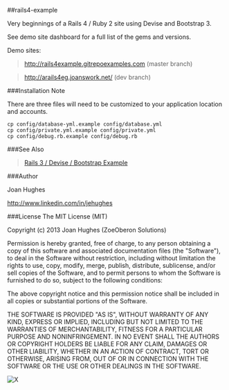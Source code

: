 ##rails4-example

Very beginnings of a Rails 4 / Ruby 2 site using Devise and Bootstrap 3.

See demo site dashboard for a full list of the gems and versions.

Demo sites:

><http://rails4example.gitrepoexamples.com> (master branch)
  
><http://arails4eg.joanswork.net/> (dev branch)

###Installation Note

There are three files will need to be customized to your application location and accounts.

  ```
  cp config/database-yml.example config/database.yml
  cp config/private.yml.example config/private.yml
  cp config/debug.rb.example config/debug.rb
  ```

###See Also
>[Rails 3 / Devise / Bootstrap Example](https://github.com/jehughes/rails3-devise-bootstrap-example)

###Author

Joan Hughes

http://www.linkedin.com/in/jehughes

###License
The MIT License (MIT)

Copyright (c) 2013 Joan Hughes (ZoeOberon Solutions)

Permission is hereby granted, free of charge, to any person obtaining a copy of this software and associated documentation files (the "Software"), to deal in the Software without restriction, including without limitation the rights to use, copy, modify, merge, publish, distribute, sublicense, and/or sell copies of the Software, and to permit persons to whom the Software is furnished to do so, subject to the following conditions:

The above copyright notice and this permission notice shall be included in all copies or substantial portions of the Software.

THE SOFTWARE IS PROVIDED "AS IS", WITHOUT WARRANTY OF ANY KIND, EXPRESS OR IMPLIED, INCLUDING BUT NOT LIMITED TO THE WARRANTIES OF MERCHANTABILITY, FITNESS FOR A PARTICULAR PURPOSE AND NONINFRINGEMENT. IN NO EVENT SHALL THE AUTHORS OR COPYRIGHT HOLDERS BE LIABLE FOR ANY CLAIM, DAMAGES OR OTHER LIABILITY, WHETHER IN AN ACTION OF CONTRACT, TORT OR OTHERWISE, ARISING FROM, OUT OF OR IN CONNECTION WITH THE SOFTWARE OR THE USE OR OTHER DEALINGS IN THE SOFTWARE.

![X](http://joanswork.com/images/gh_rails4eg_spot.png)

